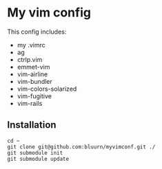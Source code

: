 # My vim config

This config includes:
 * my .vimrc
 * ag
 * ctrlp.vim
 * emmet-vim
 * vim-airline
 * vim-bundler
 * vim-colors-solarized
 * vim-fugitive
 * vim-rails

## Installation
    cd ~
    git clone git@github.com:bluurn/myvimconf.git ./
    git submodule init
    git submodule update

